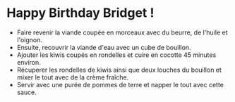 
# Happy Birthday Bridget !

- Faire revenir la viande coupée en morceaux avec du beurre, de l'huile et l'oignon.
- Ensuite, recouvrir la viande d'eau avec un cube de bouillon.
- Ajouter les kiwis coupés en rondelles et cuire en cocotte 45 minutes environ.
- Récuperer les rondelles de kiwis ainsi que deux louches du bouillon et mixer le tout avec de la crème fraîche.
- Servir avec une purée de pommes de terre et napper le tout avec cette sauce.
